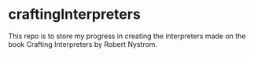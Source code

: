 # craftingInterpreters
This repo is to store my progress in creating the interpreters made on the book Crafting Interpreters by Robert Nystrom.
